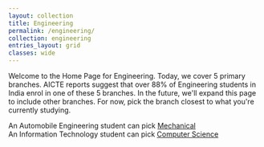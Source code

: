 ```yaml
---
layout: collection
title: Engineering
permalink: /engineering/
collection: engineering
entries_layout: grid
classes: wide
---
```

Welcome to the Home Page for Engineering. Today, we cover 5 primary branches. AICTE reports suggest that over 88% of Engineering students in India enrol in one of these 5 branches. In the future, we'll expand this page to include other branches. For now, pick the branch closest to what you're currently studying. 

<div class="notice--info">
    An Automobile Engineering student can pick <a href="/engineering/mechanical/">Mechanical</a><br>
    An Information Technology student can pick <a href="/engineering/computer/">Computer Science</a>
</div>
